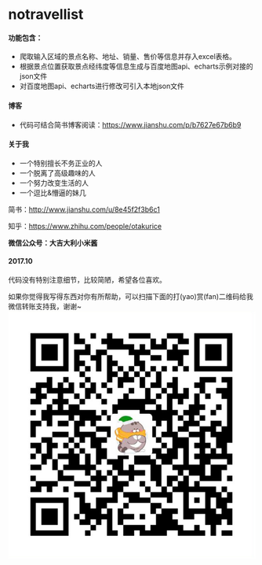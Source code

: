 # notravellist
#### 功能包含：
- 爬取输入区域的景点名称、地址、销量、售价等信息并存入excel表格。
- 根据景点位置获取景点经纬度等信息生成与百度地图api、echarts示例对接的json文件
- 对百度地图api、echarts进行修改可引入本地json文件

#### 博客
- 代码可结合简书博客阅读：https://www.jianshu.com/p/b7627e67b6b9

#### 关于我
- 一个特别擅长不务正业的人
- 一个脱离了高级趣味的人
- 一个努力改变生活的人
- 一个逗比&懵逼的妹几

简书：http://www.jianshu.com/u/8e45f2f3b6c1

知乎：https://www.zhihu.com/people/otakurice

**微信公众号：大吉大利小米酱**

#### 2017.10
代码没有特别注意细节，比较简陋，希望各位喜欢。

如果你觉得我写得东西对你有所帮助，可以扫描下面的打(yao)赏(fan)二维码给我微信转账支持我，谢谢~
![](assets/README-8304749f.JPG)
